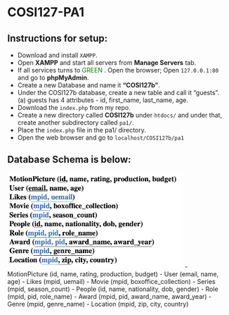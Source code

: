 # COSI127-PA1
## Instructions for setup:
- Download and install `XAMPP`.
- Open **XAMPP** and start all servers from **Manage Servers** tab.
- If all services turns to <span style="color:green">GREEN</span> . Open the browser; Open `127.0.0.1:80` and go to **phpMyAdmin**.
- Create a new Database and name it **“COSI127b”**.
- Under the COSI127b database, create a new table and call it “guests”.
  (a) guests has 4 attributes - id, first_name, last_name, age.
- Download the `index.php` from my repo.
- Create a new directory called **COSI127b** under `htdocs/` and under that, create another subdirectory called `pa1/`.
- Place the `index.php` file in the pa1/ directory.
- Open the web browser and go to `localhost/COSI127b/pa1`

## Database Schema is below:
<img width="400"  src="https://github.com/Rsirp0c/COSI127-PA1/blob/main/Screenshot.png">
- MotionPicture (id, name, rating, production, budget)
- User (email, name, age)
- Likes (mpid, uemail)
- Movie (mpid, boxoffice_collection)
- Series (mpid, season_count)
- People (id, name, nationality, dob, gender)
- Role (mpid, pid, role_name)
- Award (mpid, pid, award_name, award_year)
- Genre (mpid, genre_name)
- Location (mpid, zip, city, country)

